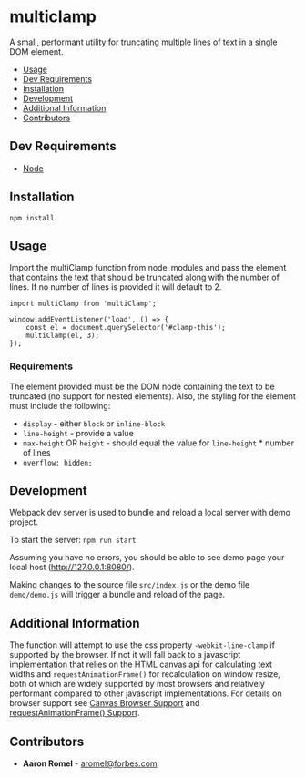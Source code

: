 # multiclamp

A small, performant utility for truncating multiple lines of text in a single DOM element.

* [Usage](#usage)
* [Dev Requirements](#dev-requirements)
* [Installation](#installation)
* [Development](#development)
* [Additional Information](#additional-information)
* [Contributors](#contributors)

## Dev Requirements
- [Node](https://nodejs.org/en/)

## Installation
`npm install`

## Usage
Import the multiClamp function from node_modules and pass the element that contains the text that should be truncated along with the number of lines. If no number of lines is provided it will default to 2.
```
import multiClamp from 'multiClamp';

window.addEventListener('load', () => {
    const el = document.querySelector('#clamp-this');
    multiClamp(el, 3);
});
```

### Requirements
The element provided must be the DOM node containing the text to be truncated (no support for nested elements). Also, the styling for the element must include the following:
- `display` - either `block` or `inline-block`
- `line-height` - provide a value
- `max-height` OR `height` - should equal the value for `line-height` * number of lines
- `overflow: hidden;`

## Development
Webpack dev server is used to bundle and reload a local server with demo project.

To start the server:
`npm run start`

Assuming you have no errors, you should be able to see demo page your local host (http://127.0.0.1:8080/).

Making changes to the source file `src/index.js` or the demo file `demo/demo.js` will trigger a bundle and reload of the page.

## Additional Information
The function will attempt to use the css property `-webkit-line-clamp` if supported by the browser. If not it will fall back to a javascript implementation that relies on the HTML canvas api for calculating text widths and `requestAnimationFrame()` for recalculation on window resize, both of which are widely supported by most browsers and relatively performant compared to other javascript implementations. For details on browser support see [Canvas Browser Support](https://caniuse.com/#feat=canvas) and [requestAnimationFrame() Support](https://caniuse.com/#feat=canvas).

## Contributors
* **Aaron Romel** - aromel@forbes.com
